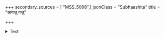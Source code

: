 +++
secondary_sources = [ "MSS_5098",]
jsonClass = "Subhaashita"
title = "आयातु यातु"

+++

<details><summary>Text</summary>

आयातु यातु खेदं करोतु मधु हरतु चाप्यन्या।  
अधिदेवता त्वमेव श्रीरिव कमलस्य मम मनसः॥
</details>
